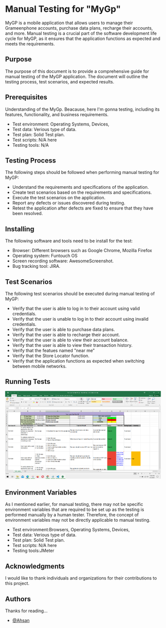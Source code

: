 
# Manual Testing for "MyGp"


MyGP is a mobile application that allows users to manage their Grameenphone accounts, purchase data plans, recharge their accounts, and more. Manual testing is a crucial part of the software development life cycle for MyGP, as it ensures that the application functions as expected and meets the requirements.

## Purpose 
The purpose of this document is to provide a comprehensive guide for manual testing of the MyGP application. The document will outline the testing process, test scenarios, and expected results.

## Prerequisites
Understanding of the MyGp. Beacause, here I'm gonna testing, including its features, functionality, and business requirements.

 - Test environment: Operating Systems, Devices, 
 - Test data: Verious type of data.
 - Test plan: Solid Test plan.
 - Test scripts: N/A here
 - Testing tools: N/A
 
 ## Testing Process
The following steps should be followed when performing manual testing for MyGP:

- Understand the requirements and specifications of the application.
- Create test scenarios based on the requirements and specifications.
- Execute the test scenarios on the application.
- Report any defects or issues discovered during testing.
- Retest the application after defects are fixed to ensure that they have been resolved.
 
## Installing
The following software and tools need to be install for the test:

- Browser: Different browsers such as Google Chrome, Mozilla Firefox
- Operating system: Funtouch OS
- Screen recording software: AwesomeScreenshot.
- Bug tracking tool: JIRA.

## Test Scenarios
The following test scenarios should be executed during manual testing of MyGP:

- Verify that the user is able to log in to their account using valid credentials.
- Verify that the user is unable to log in to their account using invalid credentials.
- Verify that the user is able to purchase data plans.
- Verify that the user is able to recharge their account.
- Verify that the user is able to view their account balance.
- Verify that the user is able to view their transaction history.
- Verify that the featues named "near me"
- Verify that the Store Locator function.
- Verify that the application functions as expected when switching between mobile networks.



## Running Tests

![App Screenshot](https://github.com/ahsan-00/Manual_Testing_2/blob/MyGP/Attachment.PNG?raw=true)


## Environment Variables

As I mentioned earlier, for manual testing, there may not be specific environment variables that are required to be set up as the testing is performed manually by a human tester. Therefore, the concept of environment variables may not be directly applicable to manual testing.

 - Test environment:Browsers, Operating Systems, Devices, 
 - Test data: Verious type of data.
 - Test plan: Solid Test plan.
 - Test scripts: N/A here
 - Testing tools:JMeter
 
 ## Acknowledgments

I would like to thank individuals and organizations for their contributions to this project.
 

## Authors
 Thanks for reading...
- [@Ahsan](https://github.com/ahsan-00)






